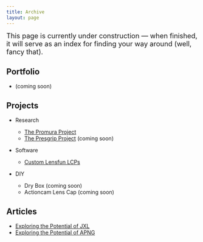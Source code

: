 ```yaml
---
title: Archive
layout: page
---
```


<font size="4">
This page is currently under construction — when finished, it will serve as an index for finding your way around (well, fancy that).
</font>

## Portfolio ##

- (coming soon)

## Projects ##

- Research

  - [The Promura Project](https://martbetz.github.io/photography/2022/08/21/the-promura-project.html)
  - [The Presgrip Project](https://github.com/martbetz/The-Presgrip-Project) (coming soon)

- Software

  - [Custom Lensfun LCPs](https://martbetz.github.io/photography/computing/2022/08/23/custom-lensfun-lcps.html)

- DIY

   - Dry Box (coming soon)
   - Actioncam Lens Cap (coming soon)

## Articles ##

- [Exploring the Potential of JXL](https://martbetz.github.io/photography/computing/2022/10/27/exploring-jpegxl.html)
- [Exploring the Potential of APNG](https://martbetz.github.io/photography/computing/2022/10/02/03-08-exploring-apng.html)
